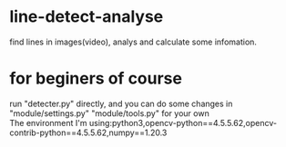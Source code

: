 # line-detect-analyse
find lines in images(video), analys and calculate some infomation.  
# for beginers of course
run "detecter.py" directly, and you can do some changes in "module/settings.py" "module/tools.py" for your own  
The environment I'm using:python3,opencv-python==4.5.5.62,opencv-contrib-python==4.5.5.62,numpy==1.20.3
